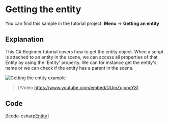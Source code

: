 # Getting the entity

You can find this sample in the tutorial project: **Menu** -> **Getting an entity** 

## Explanation

This C# Beginner tutorial covers how to get the entity object. When a script is attached to an entity in the scene, we can access all properties of that Entity by using the 'Entity' property. We can for instance get the entity's name or we can check if the entity has a parent in the scene.

![Getting the entity example](media/getting-the-entity.png)

> [!Video https://www.youtube.com/embed/DUmZujopcY8]

<!--## My lovely path

{{ _strideLocalPath }}

{{#_names}}
  	<p>Name: {{.}}</p>
{{/_names}}-->

## Code
<!--[!code-csharp[Entity]({{ _strideLocalPath }}/GettingTheEntityDemo.cs)]-->

[!code-csharp[Entity](../../../../stride/samples/Tutorials/CSharpBeginner/CSharpBeginner/CSharpBeginner.Game/Code/GettingTheEntityDemo.cs)]
